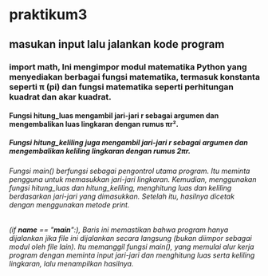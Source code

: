 # praktikum3
## masukan input lalu jalankan kode program
### import math, Ini mengimpor modul matematika Python yang menyediakan berbagai fungsi matematika, termasuk konstanta seperti π (pi) dan fungsi matematika seperti perhitungan kuadrat dan akar kuadrat.
#### Fungsi hitung_luas mengambil jari-jari r sebagai argumen dan mengembalikan luas lingkaran dengan rumus πr².
##### Fungsi hitung_keliling juga mengambil jari-jari r sebagai argumen dan mengembalikan keliling lingkaran dengan rumus 2πr.
###### Fungsi main() berfungsi sebagai pengontrol utama program. Itu meminta pengguna untuk memasukkan jari-jari lingkaran. Kemudian, menggunakan fungsi hitung_luas dan hitung_keliling, menghitung luas dan keliling berdasarkan jari-jari yang dimasukkan. Setelah itu, hasilnya dicetak dengan menggunakan metode print.
###### (if __name__ == "__main__":), Baris ini memastikan bahwa program hanya dijalankan jika file ini dijalankan secara langsung (bukan diimpor sebagai modul oleh file lain). Itu memanggil fungsi main(), yang memulai alur kerja program dengan meminta input jari-jari dan menghitung luas serta keliling lingkaran, lalu menampilkan hasilnya.